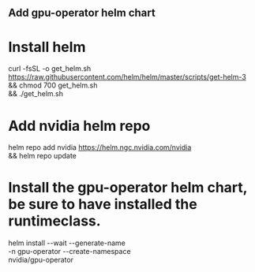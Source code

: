 ## Add gpu-operator helm chart
# Install helm
curl -fsSL -o get_helm.sh https://raw.githubusercontent.com/helm/helm/master/scripts/get-helm-3 \
   && chmod 700 get_helm.sh \
   && ./get_helm.sh

# Add nvidia helm repo
helm repo add nvidia https://helm.ngc.nvidia.com/nvidia \
   && helm repo update

# Install the gpu-operator helm chart, be sure to have installed the runtimeclass.
helm install --wait --generate-name \
     -n gpu-operator --create-namespace \
     nvidia/gpu-operator